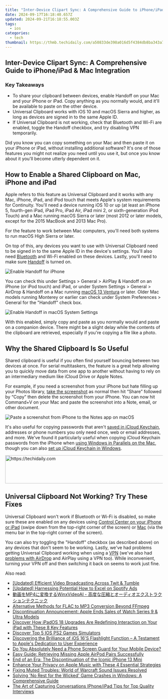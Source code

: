 ```yaml
---
title: "Inter-Device Clipart Sync: A Comprehensive Guide to iPhone/iPad & Mac Integration"
date: 2024-09-17T16:18:40.657Z
updated: 2024-09-21T16:18:55.003Z
tags:
  - ios
categories:
  - tech
thumbnail: https://thmb.techidaily.com/a50833de398a016d5f4384db8ba343a7a22c031d122aae5cba2e71718d3b50f6.jpg
---
```


## Inter-Device Clipart Sync: A Comprehensive Guide to iPhone/iPad & Mac Integration

### Key Takeaways

* To share your clipboard between devices, enable Handoff on your Mac and your iPhone or iPad. Copy anything as you normally would, and it'll be available to paste on the other device.
* Universal Clipboard works with iOS 10 and macOS Sierra and higher, as long as devices are signed in to the same Apple ID.
* If Universal Clipboard is not working, check that Bluetooth and Wi-Fi are enabled, toggle the Handoff checkbox, and try disabling VPN temporarily.

 Did you know you can copy something on your Mac and then paste it on your iPhone or iPad, without installing additional software? It's one of those features you might not realize you need until you use it, but once you know about it you'll become utterly dependent on it.

##  How to Enable a Shared Clipboard on Mac, iPhone and iPad

 Apple refers to this feature as Universal Clipboard and it works with any Mac, iPhone, iPad, and iPod touch that meets Apple's system requirements for Continuity. You'll need a device running iOS 10 or up (at least an iPhone 5, fourth-gen iPad, iPad Pro, iPad Air, iPad mini 2, or sixth-generation iPod Touch) and a Mac running macOS Sierra or later (most 2012 or later models, except for the 2015 MacBook and 2013 Mac Pro).

 For the feature to work between Mac computers, you'll need both systems to run macOS High Sierra or later.

 On top of this, any devices you want to use with Universal Clipboard need to be signed in to the same Apple ID in the device's settings. You'll also need [Bluetooth](https://vp-tips.techidaily.com/new-2024-approved-digital-frontiers-how-vr-transforms-leisure/) and Wi-Fi enabled on these devices. Lastly, you'll need to make sure [Handoff](https://win-solutions.techidaily.com/guide-to-correcting-windows-10-issue-0xc19001e1-for-a-stable-operating-environment/) is turned on.

![Enable Handoff for iPhone](https://static1.howtogeekimages.com/wordpress/wp-content/uploads/2023/07/handoff_iphone.jpg) 

 You can check this under Settings > General > AirPlay & Handoff on an iPhone (or iPod touch) and iPad, or under System Settings > General > AirDrop & Handoff on a Mac running [macOS 13 Ventura](https://hardware-reviews.techidaily.com/enhanced-power-and-efficiency-intel-unveils-high-performance-bean-canyon-nucs/) or later. Older Mac models running Monterey or earlier can check under System Preferences > General for the "Handoff" check box.

![Enable Handoff in macOS System Settings](https://static1.howtogeekimages.com/wordpress/wp-content/uploads/2023/07/mac_handoff.png) 

 With this enabled, simply copy and paste as you normally would and paste on a companion device. There might be a slight delay while the contents of the clipboard are retrieved, especially if you're copying a file like a photo.

##  Why the Shared Clipboard Is So Useful

 Shared clipboard is useful if you often find yourself bouncing between two devices at once. For serial multitaskers, the feature is a great help allowing you to quickly move data from one app to another without having to rely on an intermediary medium like iCloud Drive or Apple Notes.

 For example, if you need a screenshot from your iPhone but hate filling up your Photos library, [take the screenshot](https://location-social.techidaily.com/simple-and-effective-ways-to-change-your-country-on-youtube-app-of-your-samsung-galaxy-a14-4g-drfone-by-drfone-virtual-android/) as normal then hit “Share” followed by “Copy” then delete the screenshot from your iPhone. You can now hit Command+V on your Mac and paste the screenshot into a Note, email, or other document.

![Paste a screenshot from iPhone to the Notes app on macOS](https://static1.howtogeekimages.com/wordpress/wp-content/uploads/2023/07/pasted_screenshot.png) 

 It's also useful for copying passwords that aren't [saved in iCloud Keychain](https://android-unlock.techidaily.com/how-to-reset-a-locked-vivo-x-fold-2-phone-by-drfone-android/), addresses or phone numbers you only need once, web or email addresses, and more. We've found it particularly useful when copying iCloud Keychain passwords from the iPhone when [using Windows in Parallels on the Mac](https://some-knowledge.techidaily.com/in-2024-fast-forward-features-unveiled-the-editors-guidebook/), though you can also [set up iCloud Keychain in Windows](https://extra-approaches.techidaily.com/in-2024-pinnacle-selections-prolific-iphone-tone-innovators/).

<!-- affiliate ads begin -->
<a href="https://appsumo.8odi.net/c/5597632/2144283/7443" target="_top" id="2144283">
  <img src="//a.impactradius-go.com/display-ad/7443-2144283" border="0" alt="https://techidaily.com" width="600" height="90"/>
</a>
<img height="0" width="0" src="https://appsumo.8odi.net/i/5597632/2144283/7443" style="position:absolute;visibility:hidden;" border="0" />
<!-- affiliate ads end -->

##  Universal Clipboard Not Working? Try These Fixes

 Universal Clipboard won't work if Bluetooth or Wi-Fi is disabled, so make sure these are enabled on any devices using [Control Center on your iPhone or iPad](https://youtube-blog.techidaily.com/ring-how-tseries-harnesses-revenue-from-online-viewer-base-youtube/) (swipe down from the top-right corner of the screen) or [Mac](https://fix-guide.techidaily.com/how-to-fix-the-soft-bricked-xiaomi-redmi-a2-drfone-by-drfone-fix-android-problems-fix-android-problems/) (via the menu bar in the top-right corner of the screen).

 You can also try toggling the "Handoff" checkbox (as described above) on any devices that don't seem to be working. Lastly, we've had problems getting Universal Clipboard working when using a [VPN](https://extra-guidance.techidaily.com/2024-approved-masterclass-in-3d-color-grading-with-custom-luts/) (we've also had [problems with AirDrop](https://tech-haven.techidaily.com/top-6-gpt-tools-for-pdf-and-doc-interaction/) and AirPlay using a VPN too). While inconvenient, turning your VPN off and then switching it back on seems to work just fine.

<ins class="adsbygoogle"
     style="display:block"
     data-ad-format="autorelaxed"
     data-ad-client="ca-pub-7571918770474297"
     data-ad-slot="1223367746"></ins>

<ins class="adsbygoogle"
     style="display:block"
     data-ad-client="ca-pub-7571918770474297"
     data-ad-slot="8358498916"
     data-ad-format="auto"
     data-full-width-responsive="true"></ins>

<span class="atpl-alsoreadstyle">Also read:</span>
<div><ul>
<li><a href="https://twitter-videos.techidaily.com/updated-efficient-video-broadcasting-across-twit-and-tumble/"><u>[Updated] Efficient Video Broadcasting Across Twit & Tumble</u></a></li>
<li><a href="https://some-techniques.techidaily.com/updated-harnessing-potential-how-to-excel-on-spotify-ads/"><u>[Updated] Harnessing Potential How to Excel on Spotify Ads</u></a></li>
<li><a href="https://tech-revival.techidaily.com/mp4winxvideoai/"><u>動画をMP4に変換するWinxVideoAI - 高度な圧縮とオーディオエクストラクションテクニック</u></a></li>
<li><a href="https://win-studio.techidaily.com/alternative-methods-for-flac-to-mp3-conversion-beyond-ffmpeg/"><u>Alternative Methods for FLAC to MP3 Conversion Beyond FFmpeg</u></a></li>
<li><a href="https://os-tips.techidaily.com/discontinuation-announcement-apple-ends-sales-of-watch-series-9-and-ultra-models/"><u>Discontinuation Announcement: Apple Ends Sales of Watch Series 9 & Ultra Models</u></a></li>
<li><a href="https://os-tips.techidaily.com/discover-how-ipados-18-upgrades-are-redefining-interaction-on-your-ipad-with-these-8-key-features/"><u>Discover How iPadOS 18 Upgrades Are Redefining Interaction on Your iPad with These 8 Key Features</u></a></li>
<li><a href="https://screen-recording.techidaily.com/discover-top-5-ios-ps2-games-simulators/"><u>Discover Top 5 IOS PS2 Games Simulators</u></a></li>
<li><a href="https://os-tips.techidaily.com/discovering-the-brilliance-of-ios-16s-flashlight-function-a-testament-to-apples-dedication-to-user-experience/"><u>Discovering the Brilliance of iOS 16'S Flashlight Function – A Testament to Apple's Dedication to User Experience</u></a></li>
<li><a href="https://os-tips.techidaily.com/do-you-absolutely-need-a-phone-screen-guard-for-your-mobile-device/"><u>Do You Absolutely Need a Phone Screen Guard for Your Mobile Device?</u></a></li>
<li><a href="https://os-tips.techidaily.com/easy-guide-retrieving-missing-apple-airpod-pairs-successfully/"><u>Easy Guide: Retrieving Missing Apple AirPod Pairs Successfully</u></a></li>
<li><a href="https://os-tips.techidaily.com/end-of-an-era-the-discontinuation-of-the-iconic-iphone-13-mini/"><u>End of an Era: The Discontinuation of the Iconic iPhone 13 Mini</u></a></li>
<li><a href="https://os-tips.techidaily.com/enhance-your-privacy-on-apple-music-with-these-4-essential-strategies/"><u>Enhance Your Privacy on Apple Music with These 4 Essential Strategies</u></a></li>
<li><a href="https://sound-issues.techidaily.com/fixing-muted-troubles-world-of-warcraft-sound-issues-resolved/"><u>Fixing Muted Troubles: World of Warcraft Sound Issues Resolved</u></a></li>
<li><a href="https://program-issues.techidaily.com/solving-no-rest-for-the-wicked-game-crashes-in-windows-a-comprehensive-guide/"><u>Solving 'No Rest for the Wicked' Game Crashes in Windows: A Comprehensive Guide</u></a></li>
<li><a href="https://fox-cloud.techidaily.com/the-art-of-capturing-conversations-iphoneipad-tips-for-top-quality-interviews/"><u>The Art of Capturing Conversations IPhone/iPad Tips for Top Quality Interviews</u></a></li>
</ul></div>

